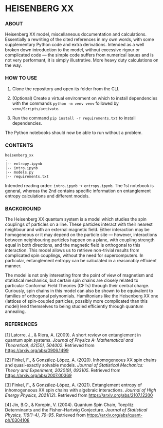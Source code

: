 # HEISENBERG XX

### ABOUT

Heisenberg XX model, miscellaneous documentation and calculations. Essentially a rewriting of the cited references in my own words, with some supplementary Python code and extra derivations. Intended as a well broken down introduction to the model, without excessive rigour or complicated code &mdash; the simple code suffers from numerical issues and is not very performant, it is simply illustrative. More heavy duty calculations on the way.

### HOW TO USE

1. Clone the repository and open its folder from the CLI.

1. (Optional) Create a virtual environment on which to install dependencies with the commands `python -m venv venv` followed by `venv/Scripts/activate`.

1. Run the command `pip install -r requirements.txt` to install dependencies.

The Python notebooks should now be able to run without a problem.

### CONTENTS

```
heisenberg_xx
.
|-- entropy.ipynb
|-- intro.ipynb
|-- models.py
|-- requirements.txt
```
Intended reading order: `intro.ipynb` -> `entropy.ipynb`. The 1st notebook is general, whereas the 2nd contains specific information on entanglement entropy calculations and different models.

### BACKGROUND

The Heisenberg XX quantum system is a model which studies the spin couplings of particles on a line. These particles interact with their nearest neighbour and with an external magnetic field. Either interaction may be homogeneous or it may depend on the particle site &mdash; however, interactions between neighbouring particles happen on a plane, with coupling strength equal in both directions, and the magnetic field is orthogonal to this interaction. This model allows us to retrieve non-trivial results from complicated spin couplings, without the need for supercomputers. In particular, entanglement entropy can be calculated in a reasonably efficient manner.

The model is not only interesting from the point of view of magnetism and statistical mechanics, but certain spin chains are closely related to particular Conformal Field Theories (CFTs) through their central charge. Curiously, spin chains in this model can also be shown to be equivalent to families of orthogonal polynomials. Hamiltonians like the Heisenberg XX one (lattices of spin-coupled particles, possibly more complicated than this model) lend themselves to being studied efficiently through quantum annealing.

### REFERENCES

[1] Latorre, J., & Riera, A. (2009). A short review on entanglement in quantum spin systems. *Journal of Physics A: Mathematical and Theoretical, 42(50), 504002*. Retrieved from https://arxiv.org/abs/0906.1499

[2] Finkel, F., & González-López, A. (2020). Inhomogeneous XX spin chains and quasi-exactly solvable models. *Journal of Statistical Mechanics: Theory and Experiment, 2020(9), 093105*. Retrieved from https://arxiv.org/abs/2007.00369

[3] Finkel, F., & González-López, A. (2021). Entanglement entropy of inhomogeneous XX spin chains with algebraic interactions. *Journal of High Energy Physics, 2021(12)*. Retrieved from https://arxiv.org/abs/2107.12200

[4] Jin, B.Q., & Korepin, V. (2004). Quantum Spin Chain, Toeplitz Determinants and the Fisher–Hartwig Conjecture. *Journal of Statistical Physics, 116(1–4), 79–95*. Retrieved from https://arxiv.org/abs/quant-ph/0304108
